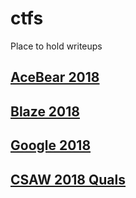 # ctfs
Place to hold writeups


## [AceBear 2018](https://github.com/vakzz/ctfs/blob/master/AceBear2018)

## [Blaze 2018](https://github.com/vakzz/ctfs/blob/master/Blaze2018)

## [Google 2018](https://github.com/vakzz/ctfs/blob/master/Google2018)

## [CSAW 2018 Quals](https://github.com/vakzz/ctfs/blob/master/CSAW2018)
